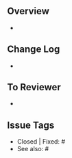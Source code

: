 ## Overview

-

## Change Log

-

## To Reviewer

-

## Issue Tags

- Closed | Fixed: #
- See also: #
